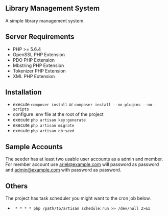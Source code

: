 ## Library Management System

A simple library management system.

## Server Requirements

* PHP >= 5.6.4
* OpenSSL PHP Extension
* PDO PHP Extension
* Mbstring PHP Extension
* Tokenizer PHP Extension
* XML PHP Extension

## Installation

* execute `composer install` or `composer install --no-plugins --no-scripts`
* configure .env file at the root of the project
* execute `php artisan key:generate`
* execute `php artisan migrate`
* execute `php artisan db:seed`

## Sample Accounts

The seeder has at least two usable user accounts as a admin and member. For member account use ariel@example.com will password as password and admin@example.com with password as password.

## Others

The project has task scheduler you might want to the cron job below.

*  ` * * * * php /path/to/artisan schedule:run >> /dev/null 2>&1`


